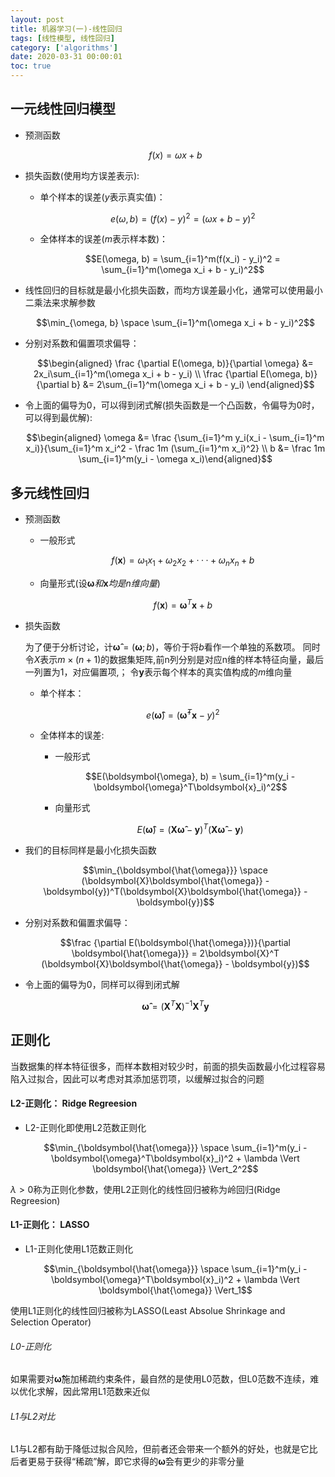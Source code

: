 ```yaml
---
layout: post
title: 机器学习(一)-线性回归
tags: [线性模型, 线性回归]
category: ['algorithms']
date: 2020-03-31 00:00:01
toc: true
---
```


## 一元线性回归模型

- 预测函数

    $$f(x) = \omega x + b$$

- 损失函数(使用均方误差表示):
    - 单个样本的误差($y$表示真实值)：
    
        $$e(\omega, b) = (f(x) - y)^2 = (\omega x + b - y)^2$$

    - 全体样本的误差($m$表示样本数)：

        $$E(\omega, b) = \sum_{i=1}^m(f(x_i) - y_i)^2 = \sum_{i=1}^m(\omega x_i + b - y_i)^2$$

- 线性回归的目标就是最小化损失函数，而均方误差最小化，通常可以使用最小二乘法来求解参数

    $$\min_{\omega, b} \space \sum_{i=1}^m(\omega x_i + b - y_i)^2$$

- 分别对系数和偏置项求偏导：

    $$\begin{aligned} \frac {\partial E(\omega, b)}{\partial \omega} &= 2x_i\sum_{i=1}^m(\omega x_i + b - y_i) \\ \frac {\partial E(\omega, b)}{\partial b} &= 2\sum_{i=1}^m(\omega x_i + b - y_i) \end{aligned}$$

- 令上面的偏导为0，可以得到闭式解(损失函数是一个凸函数，令偏导为0时，可以得到最优解):

    $$\begin{aligned} \omega &= \frac {\sum_{i=1}^m y_i(x_i - \sum_{i=1}^m x_i)}{\sum_{i=1}^m x_i^2 - \frac 1m (\sum_{i=1}^m x_i)^2} \\ b &= \frac 1m \sum_{i=1}^m(y_i - \omega x_i)\end{aligned}$$

## 多元线性回归

- 预测函数
    - 一般形式
        
        $$f(\boldsymbol{x}) = \omega_1 x_1 + \omega_2 x_2 + ··· + \omega_n x_n + b$$

    - 向量形式(设$\boldsymbol{\omega}和\boldsymbol{x}均是n维向量$)
    
        $$f(\boldsymbol{x}) = \boldsymbol{\omega}^T\boldsymbol{x} + b$$

- 损失函数

    为了便于分析讨论，计$\boldsymbol{\hat{\omega}} = (\boldsymbol{\omega}; b)$，等价于将$b$看作一个单独的系数项。
    同时令$X$表示$m \times (n+1)$的数据集矩阵,前n列分别是对应n维的样本特征向量，最后一列置为1，对应偏置项,；
    令$\boldsymbol{y}$表示每个样本的真实值构成的$m$维向量

    - 单个样本：

        $$e(\boldsymbol{\hat{\omega}}) = (\boldsymbol{\hat{\omega}}^T\boldsymbol{x} - y)^2$$

    - 全体样本的误差:
        - 一般形式

            $$E(\boldsymbol{\omega}, b) = \sum_{i=1}^m(y_i - \boldsymbol{\omega}^T\boldsymbol{x}_i)^2$$

        - 向量形式

            $$E(\boldsymbol{\hat{\omega}}) = (\boldsymbol{X}\boldsymbol{\hat{\omega}} - \boldsymbol{y})^T(\boldsymbol{X}\boldsymbol{\hat{\omega}} - \boldsymbol{y})$$

- 我们的目标同样是最小化损失函数

    $$\min_{\boldsymbol{\hat{\omega}}} \space (\boldsymbol{X}\boldsymbol{\hat{\omega}} - \boldsymbol{y})^T(\boldsymbol{X}\boldsymbol{\hat{\omega}} - \boldsymbol{y})$$

- 分别对系数和偏置求偏导：

    $$\frac {\partial E(\boldsymbol{\hat{\omega}})}{\partial \boldsymbol{\hat{\omega}}} = 2\boldsymbol{X}^T (\boldsymbol{X}\boldsymbol{\hat{\omega}} - \boldsymbol{y})$$

- 令上面的偏导为0，同样可以得到闭式解

    $$\boldsymbol{\hat{\omega}} = (\boldsymbol{X}^T\boldsymbol{X})^{-1}\boldsymbol{X}^T\boldsymbol{y}$$

## 正则化

当数据集的样本特征很多，而样本数相对较少时，前面的损失函数最小化过程容易陷入过拟合，因此可以考虑对其添加惩罚项，以缓解过拟合的问题

#### L2-正则化： Ridge Regreesion

- L2-正则化即使用L2范数正则化

    $$\min_{\boldsymbol{\hat{\omega}}} \space \sum_{i=1}^m(y_i - \boldsymbol{\omega}^T\boldsymbol{x}_i)^2 + \lambda \Vert \boldsymbol{\hat{\omega}} \Vert_2^2$$

$\lambda>0$称为正则化参数，使用L2正则化的线性回归被称为岭回归(Ridge Regreesion)

#### L1-正则化： LASSO

- L1-正则化使用L1范数正则化

    $$\min_{\boldsymbol{\hat{\omega}}} \space \sum_{i=1}^m(y_i - \boldsymbol{\omega}^T\boldsymbol{x}_i)^2 + \lambda \Vert \boldsymbol{\hat{\omega}} \Vert_1$$

使用L1正则化的线性回归被称为LASSO(Least Absolue Shrinkage and Selection Operator)

###### L0-正则化

如果需要对$\boldsymbol{\hat{\omega}}$施加稀疏约束条件，最自然的是使用L0范数，但L0范数不连续，难以优化求解，因此常用L1范数来近似

###### L1与L2对比

L1与L2都有助于降低过拟合风险，但前者还会带来一个额外的好处，也就是它比后者更易于获得“稀疏”解，即它求得的$\boldsymbol{\hat{\omega}}$会有更少的非零分量
